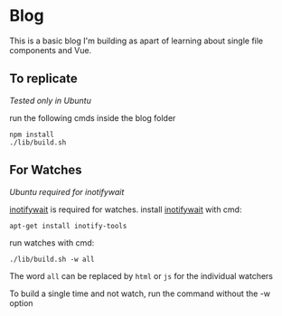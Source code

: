# Blog
This is a basic blog I'm building as apart of learning about single file components and Vue.

## To replicate
*Tested only in Ubuntu*

run the following cmds inside the blog folder

```
npm install
./lib/build.sh
```

## For Watches
*Ubuntu required for inotifywait*

[inotifywait](https://linux.die.net/man/1/inotifywait) is required for watches.
install [inotifywait](https://linux.die.net/man/1/inotifywait) with cmd:

```
apt-get install inotify-tools
```

run watches with cmd:

```
./lib/build.sh -w all
```

The word `all` can be replaced by `html` or `js` for the individual watchers

To build a single time and not watch, run the command without the -w option
